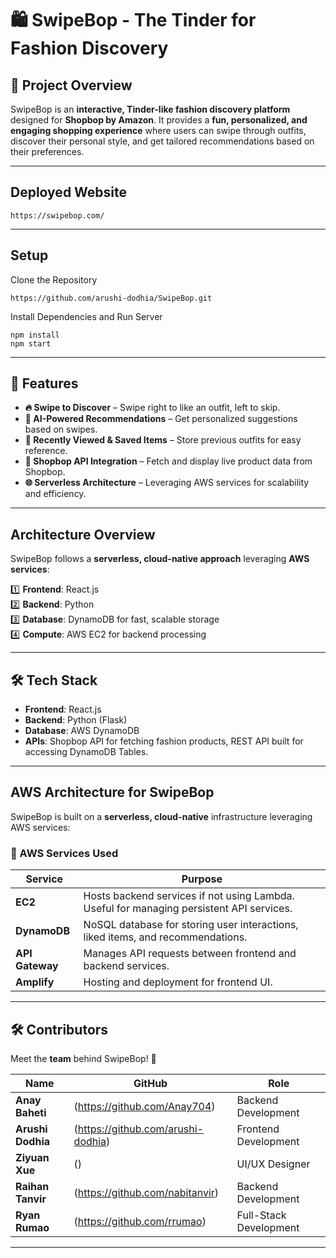 # 🛍️ SwipeBop - The Tinder for Fashion Discovery  

## 📌 Project Overview  
SwipeBop is an **interactive, Tinder-like fashion discovery platform** designed for **Shopbop by Amazon**. It provides a **fun, personalized, and engaging shopping experience** where users can swipe through outfits, discover their personal style, and get tailored recommendations based on their preferences.

---

## Deployed Website
```
https://swipebop.com/
```

---

## Setup
Clone the Repository
```
https://github.com/arushi-dodhia/SwipeBop.git
```

Install Dependencies and Run Server
```
npm install
npm start
```
---

## 🚀 Features  
- **🔥 Swipe to Discover** – Swipe right to like an outfit, left to skip.
- **🤖 AI-Powered Recommendations** – Get personalized suggestions based on swipes.  
- **📌 Recently Viewed & Saved Items** – Store previous outfits for easy reference.  
- **🔗 Shopbop API Integration** – Fetch and display live product data from Shopbop.  
- **🌐 Serverless Architecture** – Leveraging AWS services for scalability and efficiency.  

---

## Architecture Overview  
SwipeBop follows a **serverless, cloud-native approach** leveraging **AWS services**:

1️⃣ **Frontend**: React.js  
2️⃣ **Backend**: Python                       
3️⃣ **Database**: DynamoDB for fast, scalable storage  
4️⃣ **Compute**: AWS EC2 for backend processing

---

## 🛠️ Tech Stack  
- **Frontend**: React.js
- **Backend**: Python (Flask)
- **Database**: AWS DynamoDB  
- **APIs**: Shopbop API for fetching fashion products, REST API built for accessing DynamoDB Tables.

---

## AWS Architecture for SwipeBop

SwipeBop is built on a **serverless, cloud-native** infrastructure leveraging AWS services:

### **🚀 AWS Services Used**
| Service       | Purpose |
|--------------|---------|
| **EC2**      | Hosts backend services if not using Lambda. Useful for managing persistent API services. |
| **DynamoDB** | NoSQL database for storing user interactions, liked items, and recommendations. |
| **API Gateway** | Manages API requests between frontend and backend services. |
| **Amplify**  | Hosting and deployment for frontend UI. |


---

## 🛠️ Contributors  

Meet the **team** behind SwipeBop! 🚀  

| Name | GitHub | Role |
|------|--------|------|
| **Anay Baheti** | (https://github.com/Anay704) | Backend Development |
| **Arushi Dodhia** | (https://github.com/arushi-dodhia) | Frontend Development |
| **Ziyuan Xue** | () | UI/UX Designer |
| **Raihan Tanvir** | (https://github.com/nabitanvir) | Backend Development |
| **Ryan Rumao** | (https://github.com/rrumao) | Full-Stack Development |

---

